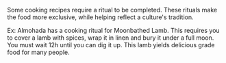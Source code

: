 Some cooking recipes require a ritual to be completed. These rituals make the food more exclusive, while helping reflect a culture's tradition.

Ex: Almohada has a cooking ritual for Moonbathed Lamb. This requires you to cover a lamb with spices, wrap it in linen and bury it under a full moon. You must wait 12h until you can dig it up. This lamb yields delicious grade food for many people.

